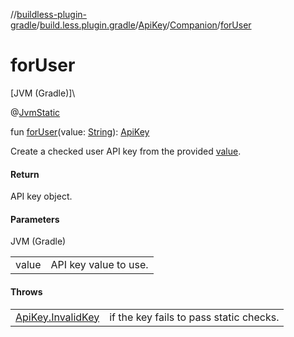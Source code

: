 //[buildless-plugin-gradle](../../../../index.md)/[build.less.plugin.gradle](../../index.md)/[ApiKey](../index.md)/[Companion](index.md)/[forUser](for-user.md)

# forUser

[JVM (Gradle)]\

@[JvmStatic](https://kotlinlang.org/api/latest/jvm/stdlib/kotlin.jvm/-jvm-static/index.html)

fun [forUser](for-user.md)(value: [String](https://kotlinlang.org/api/latest/jvm/stdlib/kotlin/-string/index.html)): [ApiKey](../index.md)

Create a checked user API key from the provided [value](for-user.md).

#### Return

API key object.

#### Parameters

JVM (Gradle)

| | |
|---|---|
| value | API key value to use. |

#### Throws

| | |
|---|---|
| [ApiKey.InvalidKey](../-invalid-key/index.md) | if the key fails to pass static checks. |
